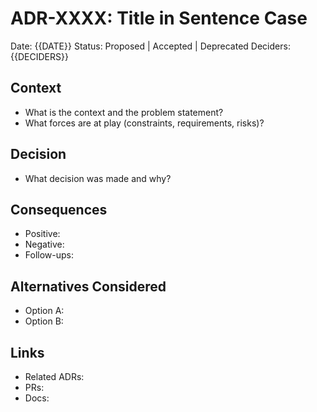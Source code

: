 # ADR-XXXX: Title in Sentence Case

Date: {{DATE}}
Status: Proposed | Accepted | Deprecated
Deciders: {{DECIDERS}}

## Context

- What is the context and the problem statement?
- What forces are at play (constraints, requirements, risks)?

## Decision

- What decision was made and why?

## Consequences

- Positive:
- Negative:
- Follow-ups:

## Alternatives Considered

- Option A:
- Option B:

## Links

- Related ADRs:
- PRs:
- Docs:
